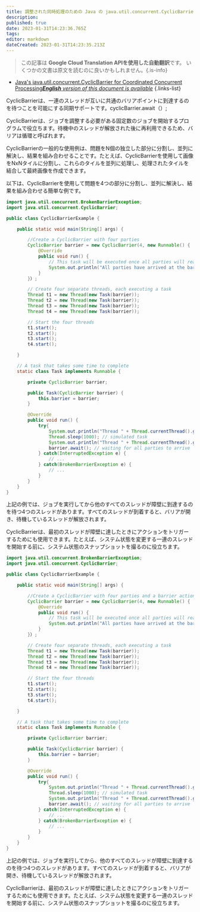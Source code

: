 ```yaml
---
title: 調整された同時処理のための Java の java.util.concurrent.CyclicBarrier
description: 
published: true
date: 2023-01-31T14:23:36.765Z
tags: 
editor: markdown
dateCreated: 2023-01-31T14:23:35.213Z
---
```


> この記事は **Google Cloud Translation APIを使用した自動翻訳**です。
いくつかの文書は原文を読むのに良いかもしれません。{.is-info}

- [Java's java.util.concurrent.CyclicBarrier for Coordinated Concurrent Processing***English** version of this document is available*](/en/Knowledge-base/Java/java-s-java-util-concurrent-cyclicbarrier-for-coordinated-concurrent-processing)
{.links-list}


 CyclicBarrierは、一連のスレッドが互いに共通のバリアポイントに到達するのを待つことを可能にする同期サポートです。cyclicBarrier.await（）;

CyclicBarrierは、ジョブを調整する必要がある固定数のジョブを開始するプログラムで役立ちます。待機中のスレッドが解放された後に再利用できるため、バリアは循環と呼ばれます。

CyclicBarrierの一般的な使用例は、問題をN個の独立した部分に分割し、並列に解決し、結果を組み合わせることです。たとえば、CyclicBarrierを使用して画像をNxNタイルに分割し、これらのタイルを並列に処理し、処理されたタイルを結合して最終画像を作成できます。

以下は、CyclicBarrierを使用して問題を4つの部分に分割し、並列に解決し、結果を組み合わせる簡単な例です。

```java
import java.util.concurrent.BrokenBarrierException;
import java.util.concurrent.CyclicBarrier;

public class CyclicBarrierExample {

    public static void main(String[] args) {

        //Create a CyclicBarrier with four parties
        CyclicBarrier barrier = new CyclicBarrier(4, new Runnable() {
            @Override
            public void run() {
                // This task will be executed once all parties will reach the barrier
                System.out.println("All parties have arrived at the barrier, lets move on...");
            }
        }）;

        // Create four separate threads, each executing a task
        Thread t1 = new Thread(new Task(barrier));
        Thread t2 = new Thread(new Task(barrier));
        Thread t3 = new Thread(new Task(barrier));
        Thread t4 = new Thread(new Task(barrier));

        // Start the four threads
        t1.start();
        t2.start();
        t3.start();
        t4.start();

    }

    // A task that takes some time to complete
    static class Task implements Runnable {

        private CyclicBarrier barrier;

        public Task(CyclicBarrier barrier) {
            this.barrier = barrier;
        }

        @Override
        public void run() {
            try{
                System.out.println("Thread " + Thread.currentThread().getId() + " is doing its work...");
                Thread.sleep(1000); // simulated task
                System.out.println("Thread " + Thread.currentThread().getId() + " has finished its work");
                barrier.await(); // waiting for all parties to arrive
            } catch(InterruptedException e) {
                // ...
            } catch(BrokenBarrierException e) {
                // ...
            }
        }
    }
}
```

上記の例では、ジョブを実行してから他のすべてのスレッドが障壁に到達するのを待つ4つのスレッドがあります。すべてのスレッドが到着すると、バリアが開き、待機しているスレッドが解放されます。

CyclicBarrierは、最初のスレッドが障壁に達したときにアクションをトリガーするためにも使用できます。たとえば、システム状態を変更する一連のスレッドを開始する前に、システム状態のスナップショットを撮るのに役立ちます。

```java
import java.util.concurrent.BrokenBarrierException;
import java.util.concurrent.CyclicBarrier;

public class CyclicBarrierExample {

    public static void main(String[] args) {

        //Create a CyclicBarrier with four parties and a barrier action
        CyclicBarrier barrier = new CyclicBarrier(4, new Runnable() {
            @Override
            public void run() {
                // This task will be executed once all parties will reach the barrier
                System.out.println("All parties have arrived at the barrier, lets move on...");
            }
        }）;

        // Create four separate threads, each executing a task
        Thread t1 = new Thread(new Task(barrier));
        Thread t2 = new Thread(new Task(barrier));
        Thread t3 = new Thread(new Task(barrier));
        Thread t4 = new Thread(new Task(barrier));

        // Start the four threads
        t1.start();
        t2.start();
        t3.start();
        t4.start();

    }

    // A task that takes some time to complete
    static class Task implements Runnable {

        private CyclicBarrier barrier;

        public Task(CyclicBarrier barrier) {
            this.barrier = barrier;
        }

        @Override
        public void run() {
            try{
                System.out.println("Thread " + Thread.currentThread().getId() + " is doing its work...");
                Thread.sleep(1000); // simulated task
                System.out.println("Thread " + Thread.currentThread().getId() + " has finished its work");
                barrier.await(); // waiting for all parties to arrive
            } catch(InterruptedException e) {
                // ...
            } catch(BrokenBarrierException e) {
                // ...
            }
        }
    }
}
```

上記の例では、ジョブを実行してから、他のすべてのスレッドが障壁に到達するのを待つ4つのスレッドがあります。すべてのスレッドが到着すると、バリアが開き、待機しているスレッドが解放されます。

CyclicBarrierは、最初のスレッドが障壁に達したときにアクションをトリガーするためにも使用できます。たとえば、システム状態を変更する一連のスレッドを開始する前に、システム状態のスナップショットを撮るのに役立ちます。